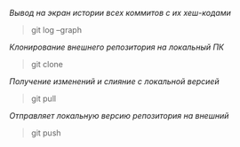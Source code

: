 *Вывод на экран истории всех коммитов с их хеш-кодами*
>git log –graph

*Клонирование внешнего репозитория на
локальный ПК*
>git clone

*Получение изменений и слияние с локальной версией*
>git pull

*Отправляет локальную версию репозитория на внешний*
>git push

